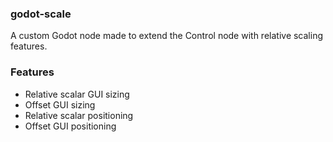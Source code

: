### godot-scale
A custom Godot node made to extend the Control node with relative scaling features.

### Features
- Relative scalar GUI sizing
- Offset GUI sizing
- Relative scalar positioning
- Offset GUI positioning
